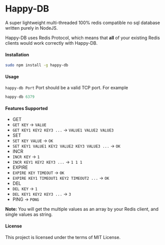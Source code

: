 Happy-DB
========
A super lightweight multi-threaded 100% redis compatible no sql database written purely in NodeJS.

Happy-DB uses Redis Protocol, which means that **all** of your existing Redis clients would work correctly with Happy-DB.

#### Installation

```bash
sudo npm install -g happy-db
```

#### Usage

`happy-db Port` Port should be a valid TCP port. For example
```js
happy-db 6379
```

#### Features Supported

 - GET
  - `GET KEY` -> `VALUE`
  - `GET KEY1 KEY2 KEY3 ...` -> `VALUE1 VALUE2 VALUE3`
 - SET
  - `SET KEY VALUE` -> `OK`
  - `SET KEY1 VALUE1 KEY2 VALUE2 KEY3 VALUE3 ...` -> `OK`
 - INCR
  - `INCR KEY` -> `1`
  - `INCR KEY1 KEY2 KEY3 ...` -> `1 1 1`
 - EXPIRE
  - `EXPIRE KEY TIMEOUT` -> `OK`
  - `EXPIRE KEY1 TIMEOUT1 KEY2 TIMEOUT2 ...` -> `OK`
 - DEL
  - `DEL KEY` -> `1`
  - `DEL KEY1 KEY2 KEY3 ...` -> `3`
 - PING -> `PONG`

__Note:__ You will get the multiple values as an array by your Redis client, and single values as string.

#### License

This project is licensed under the terms of MIT License.